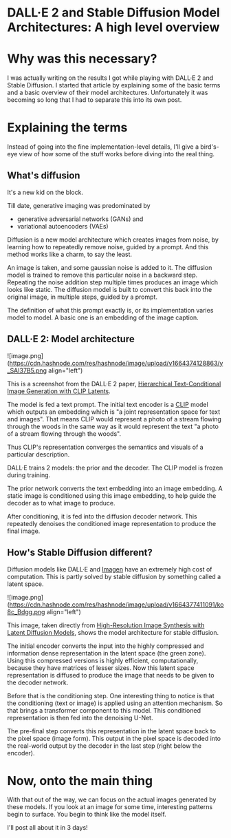 # DALL·E 2 and Stable Diffusion Model Architectures: A high level overview

# Why was this necessary?

I was actually writing on the results I got while playing with DALL·E 2 and Stable Diffusion. I started that article by explaining some of the basic terms and a basic overview of their model architectures. Unfortunately it was becoming so long that I had to separate this into its own post.

# Explaining the terms

Instead of going into the fine implementation-level details, I'll give a bird's-eye view of how some of the stuff works before diving into the real thing.

## What's diffusion

It's a new kid on the block.

Till date, generative imaging was predominated by
- generative adversarial networks (GANs) and
- variational autoencoders (VAEs)

Diffusion is a new model architecture which creates images from noise, by learning how to repeatedly remove noise, guided by a prompt. And this method works like a charm, to say the least.

An image is taken, and some gaussian noise is added to it. The diffusion model is trained to remove this particular noise in a backward step. Repeating the noise addition step multiple times produces an image which looks like static. The diffusion model is built to convert this back into the original image, in multiple steps, guided by a prompt.

The definition of what this prompt exactly is, or its implementation varies model to model. A basic one is an embedding of the image caption.

## DALL·E 2: Model architecture

![image.png](https://cdn.hashnode.com/res/hashnode/image/upload/v1664374128863/y_SAI37B5.png align="left")

This is a screenshot from the DALL·E 2 paper, [Hierarchical Text-Conditional Image Generation with CLIP Latents](https://arxiv.org/abs/2204.06125).

The model is fed a text prompt. The initial text encoder is a [CLIP](https://arxiv.org/abs/2103.00020) model which outputs an embedding which is "a joint representation space for text and images". That means CLIP would represent a photo of a stream flowing through the woods in the same way as it would represent the text "a photo of a stream flowing through the woods".

Thus CLIP's representation converges the semantics and visuals of a particular description.

DALL·E trains 2 models: the prior and the decoder. The CLIP model is frozen during training.

The prior network converts the text embedding into an image embedding. A static image is conditioned using this image embedding, to help guide the decoder as to what image to produce.

After conditioning, it is fed into the diffusion decoder network. This repeatedly denoises the conditioned image representation to produce the final image.

## How's Stable Diffusion different?

Diffusion models like DALL·E and [Imagen](https://arxiv.org/abs/2205.11487) have an extremely high cost of computation. This is partly solved by stable diffusion by something called a latent space.

![image.png](https://cdn.hashnode.com/res/hashnode/image/upload/v1664377411091/ko8c_Bdgg.png align="left")

This image, taken directly from [High-Resolution Image Synthesis with Latent Diffusion Models](https://arxiv.org/abs/2112.10752), shows the model architecture for stable diffusion.

The initial encoder converts the input into the highly compressed and information dense representation in the latent space (the green zone). Using this compressed versions is highly efficient, computationally, because they have matrices of lesser sizes. Now this latent space representation is diffused to produce the image that needs to be given to the decoder network.

Before that is the conditioning step. One interesting thing to notice is that the conditioning (text or image) is applied using an attention mechanism. So that brings a transformer component to this model. This conditioned representation is then fed into the denoising U-Net.

The pre-final step converts this representation in the latent space back to the pixel space (image form). This output in the pixel space is decoded into the real-world output by the decoder in the last step (right below the encoder).

# Now, onto the main thing

With that out of the way, we can focus on the actual images generated by these models. If you look at an image for some time, interesting patterns begin to surface. You begin to think like the model itself.

I'll post all about it in 3 days!